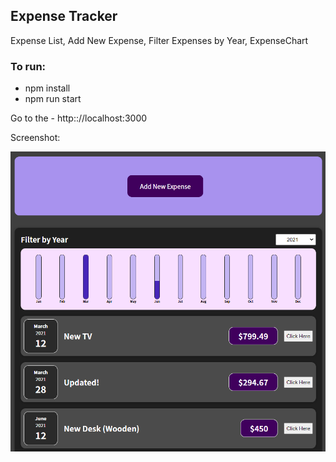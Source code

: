 ## Expense Tracker

Expense List, Add New Expense, Filter Expenses by Year, ExpenseChart


### To run:

- npm install
- npm run start

Go to the - http:://localhost:3000


Screenshot: 

![alt text](https://github.com/ayatullah-ayat/expense-tracker/blob/main/images/expense_ss.png)
